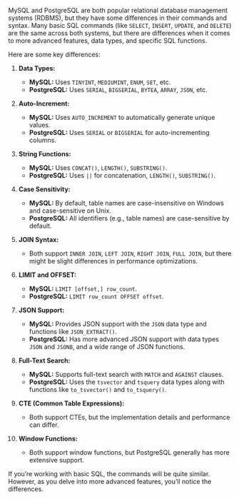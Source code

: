 MySQL and PostgreSQL are both popular relational database management systems (RDBMS), but they have some differences in their commands and syntax. Many basic SQL commands (like `SELECT`, `INSERT`, `UPDATE`, and `DELETE`) are the same across both systems, but there are differences when it comes to more advanced features, data types, and specific SQL functions.

Here are some key differences:

1. **Data Types:**
   - **MySQL:** Uses `TINYINT`, `MEDIUMINT`, `ENUM`, `SET`, etc.
   - **PostgreSQL:** Uses `SERIAL`, `BIGSERIAL`, `BYTEA`, `ARRAY`, `JSON`, etc.

2. **Auto-Increment:**
   - **MySQL:** Uses `AUTO_INCREMENT` to automatically generate unique values.
   - **PostgreSQL:** Uses `SERIAL` or `BIGSERIAL` for auto-incrementing columns.

3. **String Functions:**
   - **MySQL:** Uses `CONCAT()`, `LENGTH()`, `SUBSTRING()`.
   - **PostgreSQL:** Uses `||` for concatenation, `LENGTH()`, `SUBSTRING()`.

4. **Case Sensitivity:**
   - **MySQL:** By default, table names are case-insensitive on Windows and case-sensitive on Unix.
   - **PostgreSQL:** All identifiers (e.g., table names) are case-sensitive by default.

5. **JOIN Syntax:**
   - Both support `INNER JOIN`, `LEFT JOIN`, `RIGHT JOIN`, `FULL JOIN`, but there might be slight differences in performance optimizations.

6. **LIMIT and OFFSET:**
   - **MySQL:** `LIMIT [offset,] row_count`.
   - **PostgreSQL:** `LIMIT row_count OFFSET offset`.

7. **JSON Support:**
   - **MySQL:** Provides JSON support with the `JSON` data type and functions like `JSON_EXTRACT()`.
   - **PostgreSQL:** Has more advanced JSON support with data types `JSON` and `JSONB`, and a wide range of JSON functions.

8. **Full-Text Search:**
   - **MySQL:** Supports full-text search with `MATCH` and `AGAINST` clauses.
   - **PostgreSQL:** Uses the `tsvector` and `tsquery` data types along with functions like `to_tsvector()` and `to_tsquery()`.

9. **CTE (Common Table Expressions):**
   - Both support CTEs, but the implementation details and performance can differ.

10. **Window Functions:**
    - Both support window functions, but PostgreSQL generally has more extensive support.

If you’re working with basic SQL, the commands will be quite similar. However, as you delve into more advanced features, you’ll notice the differences.
